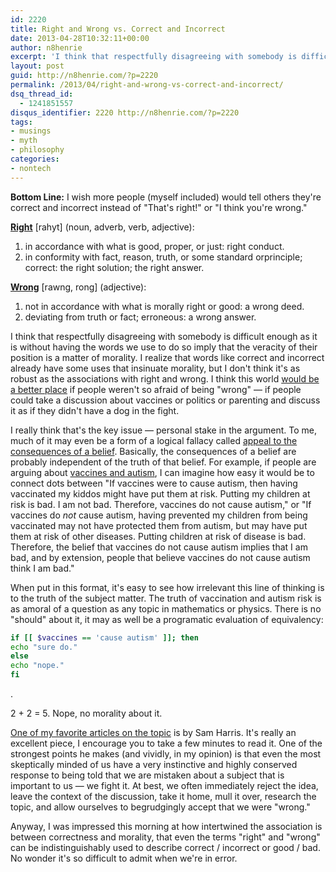 ```yaml
---
id: 2220
title: Right and Wrong vs. Correct and Incorrect
date: 2013-04-28T10:32:11+00:00
author: n8henrie
excerpt: 'I think that respectfully disagreeing with somebody is difficult enough as it is without having the words we use to do so imply that the veracity of their position is a matter of morality. '
layout: post
guid: http://n8henrie.com/?p=2220
permalink: /2013/04/right-and-wrong-vs-correct-and-incorrect/
dsq_thread_id:
  - 1241851557
disqus_identifier: 2220 http://n8henrie.com/?p=2220
tags:
- musings
- myth
- philosophy
categories:
- nontech
---
```

**Bottom Line:** I wish more people (myself included) would tell others they're correct and incorrect instead of "That's right!" or "I think you're wrong." <!--more-->

<a target="_blank" href="http://dictionary.reference.com/browse/right"><strong>Right</strong></a> \[rahyt\] (noun, adverb, verb, adjective):

  1. in accordance with what is good, proper, or just: right conduct.
  2. in conformity with fact, reason, truth, or some standard orprinciple; correct: the right solution; the right answer.

<a target="_blank" href="http://dictionary.reference.com/browse/wrong"><strong>Wrong</strong></a> \[rawng, rong\] (adjective):

  1. not in accordance with what is morally right or good: a wrong deed.
  2. deviating from truth or fact; erroneous: a wrong answer.

I think that respectfully disagreeing with somebody is difficult enough as it is without having the words we use to do so imply that the veracity of their position is a matter of morality. I realize that words like correct and incorrect already have some uses that insinuate morality, but I don't think it's as robust as the associations with right and wrong. I think this world <a target="_blank" href="http://www.ted.com/talks/kathryn_schulz_on_being_wrong.html" title="Kathryn Schulz: On being wrong | Video on TED.com">would be a better place</a> if people weren't so afraid of being "wrong" — if people could take a discussion about vaccines or politics or parenting and discuss it as if they didn't have a dog in the fight.

I really think that's the key issue — personal stake in the argument. To me, much of it may even be a form of a logical fallacy called <a target="_blank" href="http://www.nizkor.org/features/fallacies/appeal-to-consequences.html" title="Fallacy: Appeal to Consequences of a Belief - The Nizkor Project">appeal to the consequences of a belief</a>. Basically, the consequences of a belief are probably independent of the truth of that belief. For example, if people are arguing about <a target="_blank" href="http://en.wikipedia.org/wiki/MMR_vaccine_controversy" title="MMR vaccine controversy - Wikipedia, the free encyclopedia">vaccines and autism</a>, I can imagine how easy it would be to connect dots between "If vaccines were to cause autism, then having vaccinated my kiddos might have put them at risk. Putting my children at risk is bad. I am not bad. Therefore, vaccines do not cause autism," or "If vaccines do _not_ cause autism, having prevented my children from being vaccinated may not have protected them from autism, but may have put them at risk of other diseases. Putting children at risk of disease is bad. Therefore, the belief that vaccines do not cause autism implies that I am bad, and by extension, people that believe vaccines do not cause autism think I am bad."

When put in this format, it's easy to see how irrelevant this line of thinking is to the truth of the subject matter. The truth of vaccination and autism risk is as amoral of a question as any topic in mathematics or physics. There is no "should" about it, it may as well be a programatic evaluation of equivalency:

```bash
if [[ $vaccines == 'cause autism' ]]; then
echo "sure do."
else
echo "nope."
fi
```

.

2 + 2 = 5. Nope, no morality about it.

<a target="_blank" href="http://www.samharris.org/blog/item/the-fireplace-delusion" title="The Fireplace Delusion : Sam Harris">One of my favorite articles on the topic</a> is by Sam Harris. It's really an excellent piece, I encourage you to take a few minutes to read it. One of the strongest points he makes (and vividly, in my opinion) is that even the most skeptically minded of us have a very instinctive and highly conserved response to being told that we are mistaken about a subject that is important to us — we fight it. At best, we often immediately reject the idea, leave the context of the discussion, take it home, mull it over, research the topic, and allow ourselves to begrudgingly accept that we were "wrong."

Anyway, I was impressed this morning at how intertwined the association is between correctness and morality, that even the terms "right" and "wrong" can be indistinguishably used to describe correct / incorrect or good / bad. No wonder it's so difficult to admit when we're in error.
